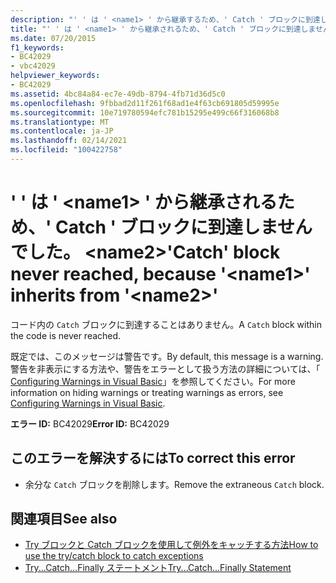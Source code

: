 ```yaml
---
description: "' ' は ' <name1> ' から継承するため、' Catch ' ブロックに到達しません。 <name2>"
title: "' ' は ' <name1> ' から継承されるため、' Catch ' ブロックに到達しませんでした。 <name2>"
ms.date: 07/20/2015
f1_keywords:
- BC42029
- vbc42029
helpviewer_keywords:
- BC42029
ms.assetid: 4bc84a84-ec7e-49db-8794-4fb71d36d5c0
ms.openlocfilehash: 9fbbad2d11f261f68ad1e4f63cb691805d59995e
ms.sourcegitcommit: 10e719780594efc781b15295e499c66f316068b8
ms.translationtype: MT
ms.contentlocale: ja-JP
ms.lasthandoff: 02/14/2021
ms.locfileid: "100422758"
---
```

# <a name="catch-block-never-reached-because-name1-inherits-from-name2"></a><span data-ttu-id="63c27-103">' ' は ' \<name1> ' から継承されるため、' Catch ' ブロックに到達しませんでした。 \<name2></span><span class="sxs-lookup"><span data-stu-id="63c27-103">'Catch' block never reached, because '\<name1>' inherits from '\<name2>'</span></span>

<span data-ttu-id="63c27-104">コード内の `Catch` ブロックに到達することはありません。</span><span class="sxs-lookup"><span data-stu-id="63c27-104">A `Catch` block within the code is never reached.</span></span>  
  
 <span data-ttu-id="63c27-105">既定では、このメッセージは警告です。</span><span class="sxs-lookup"><span data-stu-id="63c27-105">By default, this message is a warning.</span></span> <span data-ttu-id="63c27-106">警告を非表示にする方法や、警告をエラーとして扱う方法の詳細については、「 [Configuring Warnings in Visual Basic](/visualstudio/ide/configuring-warnings-in-visual-basic)」を参照してください。</span><span class="sxs-lookup"><span data-stu-id="63c27-106">For more information on hiding warnings or treating warnings as errors, see [Configuring Warnings in Visual Basic](/visualstudio/ide/configuring-warnings-in-visual-basic).</span></span>  
  
 <span data-ttu-id="63c27-107">**エラー ID:** BC42029</span><span class="sxs-lookup"><span data-stu-id="63c27-107">**Error ID:** BC42029</span></span>  
  
## <a name="to-correct-this-error"></a><span data-ttu-id="63c27-108">このエラーを解決するには</span><span class="sxs-lookup"><span data-stu-id="63c27-108">To correct this error</span></span>  
  
- <span data-ttu-id="63c27-109">余分な `Catch` ブロックを削除します。</span><span class="sxs-lookup"><span data-stu-id="63c27-109">Remove the extraneous `Catch` block.</span></span>  
  
## <a name="see-also"></a><span data-ttu-id="63c27-110">関連項目</span><span class="sxs-lookup"><span data-stu-id="63c27-110">See also</span></span>

- [<span data-ttu-id="63c27-111">Try ブロックと Catch ブロックを使用して例外をキャッチする方法</span><span class="sxs-lookup"><span data-stu-id="63c27-111">How to use the try/catch block to catch exceptions</span></span>](../../standard/exceptions/how-to-use-the-try-catch-block-to-catch-exceptions.md)
- [<span data-ttu-id="63c27-112">Try...Catch...Finally ステートメント</span><span class="sxs-lookup"><span data-stu-id="63c27-112">Try...Catch...Finally Statement</span></span>](../language-reference/statements/try-catch-finally-statement.md)
